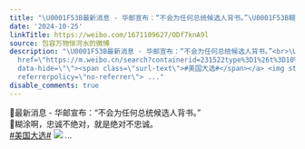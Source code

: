 ```yaml
---
title: "\U0001F53B最新消息 - 华邮宣布：“不会为任何总统候选人背书。”\U0001F53B糊涂啊，忠诚不绝对，就是绝对不忠诚。#美国大选# [图片]"
date: '2024-10-25'
linkTitle: https://weibo.com/1671109627/ODf7knA9l
source: 包容万物恒河水的微博
description: "\U0001F53B最新消息 - 华邮宣布：“不会为任何总统候选人背书。”<br>\U0001F53B糊涂啊，忠诚不绝对，就是绝对不忠诚。<br><a
  href=\"https://m.weibo.cn/search?containerid=231522type%3D1%26t%3D10%26q%3D%23%E7%BE%8E%E5%9B%BD%E5%A4%A7%E9%80%89%23&amp;isnewpage=1\"
  data-hide=\"\"><span class=\"surl-text\">#美国大选#</span></a> <img style=\"\" src=\"https://tvax3.sinaimg.cn/large/639b1bfbly1huz4u26ulzj20p409zdl9.jpg\"
  referrerpolicy=\"no-referrer\"> ..."
disable_comments: true
---
```

🔻最新消息 - 华邮宣布：“不会为任何总统候选人背书。”<br>🔻糊涂啊，忠诚不绝对，就是绝对不忠诚。<br><a href="https://m.weibo.cn/search?containerid=231522type%3D1%26t%3D10%26q%3D%23%E7%BE%8E%E5%9B%BD%E5%A4%A7%E9%80%89%23&amp;isnewpage=1" data-hide=""><span class="surl-text">#美国大选#</span></a> <img style="" src="https://tvax3.sinaimg.cn/large/639b1bfbly1huz4u26ulzj20p409zdl9.jpg" referrerpolicy="no-referrer"> ...